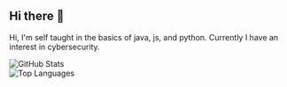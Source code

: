 ## Hi there 👋
Hi, I'm self taught in the basics of java, js, and python. Currently I have an interest in cybersecurity.

![GitHub Stats](https://github-readme-stats.vercel.app/api?username=DesueDevs&show_icons=true&theme=radical)  
![Top Languages](https://github-readme-stats.vercel.app/api/top-langs/?username=DesueDevs&layout=compact&theme=radical)  
